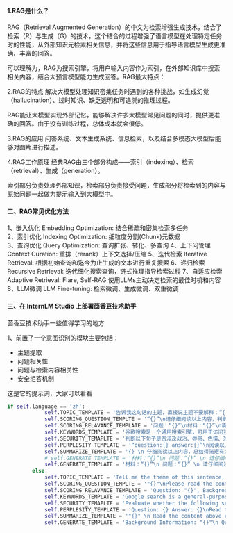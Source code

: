 #### 1.RAG是什么？
RAG（Retrieval Augmented Generation）的中文为检索增强生成技术，结合了检索（R）与生成（G）的技术，这个结合的过程增强了语言模型在处理特定任务时的性能，从外部知识元检索相关信息，并将这些信息用于指导语言模型生成更准确、丰富的回答。

可以理解为，RAG为搜索引擎，将用户输入内容作为索引，在外部知识库中搜索相关内容，结合大预言模型能力生成回答。RAG最大特点：

2.RAG的特点
解决大模型处理知识密集任务时遇到的各种挑战，如生成幻觉（hallucination）、过时知识、缺乏透明和可追溯的推理过程。

RAG能让大模型实现外部记忆，能够解决许多大模型常见问题的同时，提供更准确的回答。由于没有训练过程，总体成本就会很低。

3.RAG的应用
问答系统、文本生成系统、信息检索，以及结合多模态大模型后能够对图片进行描述。

4.RAG工作原理
经典RAG由三个部分构成——索引（indexing）、检索（retrieval）、生成（generation）。

索引部分负责处理外部知识，检索部分负责接受问题，生成部分将检索到的内容与原始问题一起做为提示输入到大模型中。

#### 二、RAG常见优化方法

1、嵌入优化 Embedding Optimization: 结合稀疏和密集检索多任务   
2、索引优化 Indexing Optimization: 细粒度分割(Chunk)元数据  
3、查询优化 Query Optimization: 查询扩张、转化、多查询
4、上下问管理 Context Curation: 重排（rerank）上下文选择/压缩
5、迭代检索 Iterative Retrieval: 根据初始查询和迄今为止生成的文本进行重复搜索
6、递归检索 Recursive Retrieval:  迭代细化搜索查询，链式推理指导检索过程
7、自适应检索 Adaptive Retrieval: Flare, Self-RAG 使用LLMs主动决定检索的最佳时机和内容
8、LLM微调 LLM Fine-tuning: 检索微调、生成微调、双重微调

#### 三、在 InternLM Studio 上部署茴香豆技术助手

茴香豆技术助手一些值得学习的地方

1、前置了一个意图识别的模块主要包括：
- 主题提取
- 问题相关性
- 问题与检索内容相关性
- 安全拒答机制

这是它的提示词，大家可以看看
```python
if self.language == 'zh':
            self.TOPIC_TEMPLATE = '告诉我这句话的主题，直接说主题不要解释：“{}”'
            self.SCORING_QUESTION_TEMPLTE = '“{}”\n请仔细阅读以上内容，判断句子是否是个有主题的疑问句，结果用 0～10 表示。直接提供得分不要解释。\n判断标准：有主语谓语宾语并且是疑问句得 10 分；缺少主谓宾扣分；陈述句直接得 0 分；不是疑问句直接得 0 分。直接提供得分不要解释。'  # noqa E501
            self.SCORING_RELAVANCE_TEMPLATE = '问题：“{}”\n材料：“{}”\n请仔细阅读以上内容，判断问题和材料的关联度，用0～10表示。判断标准：非常相关得 10 分；完全没关联得 0 分。直接提供得分不要解释。\n'  # noqa E501
            self.KEYWORDS_TEMPLATE = '谷歌搜索是一个通用搜索引擎，可用于访问互联网、查询百科知识、了解时事新闻等。搜索参数类型 string， 内容是短语或关键字，以空格分隔。\n你现在是{}交流群里的技术助手，用户问“{}”，你打算通过谷歌搜索查询相关资料，请提供用于搜索的关键字或短语，不要解释直接给出关键字或短语。'  # noqa E501
            self.SECURITY_TEMAPLTE = '判断以下句子是否涉及政治、辱骂、色情、恐暴、宗教、网络暴力、种族歧视等违禁内容，结果用 0～10 表示，不要解释直接给出得分。判断标准：涉其中任一问题直接得 10 分；完全不涉及得 0 分。直接给得分不要解释：“{}”'  # noqa E501
            self.PERPLESITY_TEMPLATE = '“question:{} answer:{}”\n阅读以上对话，answer 是否在表达自己不知道，回答越全面得分越少，用0～10表示，不要解释直接给出得分。\n判断标准：准确回答问题得 0 分；答案详尽得 1 分；知道部分答案但有不确定信息得 8 分；知道小部分答案但推荐求助其他人得 9 分；不知道任何答案直接推荐求助别人得 10 分。直接打分不要解释。'  # noqa E501
            self.SUMMARIZE_TEMPLATE = '{} \n 仔细阅读以上内容，总结得简短有力点'  # noqa E501
            # self.GENERATE_TEMPLATE = '材料：“{}”\n 问题：“{}” \n 请仔细阅读参考材料回答问题，材料可能和问题无关。如果材料和问题无关，尝试用你自己的理解来回答问题。如果无法确定答案，直接回答不知道。'  # noqa E501
            self.GENERATE_TEMPLATE = '材料：“{}”\n 问题：“{}” \n 请仔细阅读参考材料回答问题。'  # noqa E501
        else:
            self.TOPIC_TEMPLATE = 'Tell me the theme of this sentence, just state the theme without explanation: "{}"'  # noqa E501
            self.SCORING_QUESTION_TEMPLTE = '"{}"\nPlease read the content above carefully and judge whether the sentence is a thematic question. Rate it on a scale of 0-10. Only provide the score, no explanation.\nThe criteria are as follows: a sentence gets 10 points if it has a subject, predicate, object and is a question; points are deducted for missing subject, predicate or object; declarative sentences get 0 points; sentences that are not questions also get 0 points. Just give the score, no explanation.'  # noqa E501
            self.SCORING_RELAVANCE_TEMPLATE = 'Question: "{}", Background Information: "{}"\nPlease read the content above carefully and assess the relevance between the question and the material on a scale of 0-10. The scoring standard is as follows: extremely relevant gets 10 points; completely irrelevant gets 0 points. Only provide the score, no explanation needed.'  # noqa E501
            self.KEYWORDS_TEMPLATE = 'Google search is a general-purpose search engine that can be used to access the internet, look up encyclopedic knowledge, keep abreast of current affairs and more. Search parameters type: string, content consists of phrases or keywords separated by spaces.\nYou are now the assistant in the "{}" communication group. A user asked "{}", you plan to use Google search to find related information, please provide the keywords or phrases for the search, no explanation, just give the keywords or phrases.'  # noqa E501
            self.SECURITY_TEMAPLTE = 'Evaluate whether the following sentence involves prohibited content such as politics, insult, pornography, terror, religion, cyber violence, racial discrimination, etc., rate it on a scale of 0-10, do not explain, just give the score. The scoring standard is as follows: any violation directly gets 10 points; completely unrelated gets 0 points. Give the score, no explanation: "{}"'  # noqa E501
            self.PERPLESITY_TEMPLATE = 'Question: {} Answer: {}\nRead the dialogue above, does the answer express that they don\'t know? The more comprehensive the answer, the lower the score. Rate it on a scale of 0-10, no explanation, just give the score.\nThe scoring standard is as follows: an accurate answer to the question gets 0 points; a detailed answer gets 1 point; knowing some answers but having uncertain information gets 8 points; knowing a small part of the answer but recommends seeking help from others gets 9 points; not knowing any of the answers and directly recommending asking others for help gets 10 points. Just give the score, no explanation.'  # noqa E501
            self.SUMMARIZE_TEMPLATE = '"{}" \n Read the content above carefully, summarize it in a short and powerful way.'  # noqa E501
            self.GENERATE_TEMPLATE = 'Background Information: "{}"\n Question: "{}"\n Please read the reference material carefully and answer the question.'  # noqa E501
```



